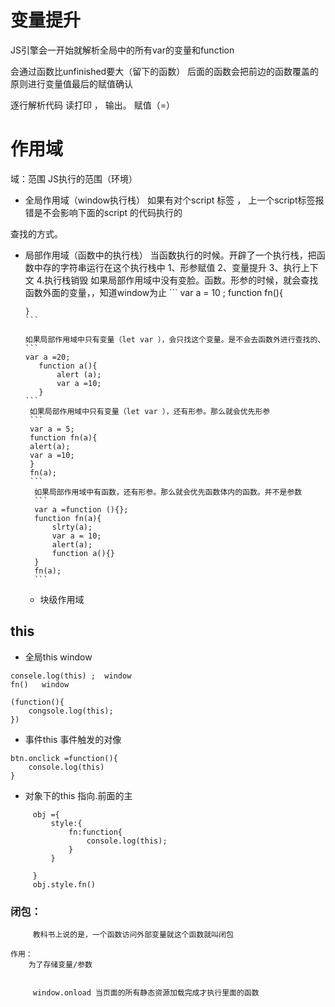 # 变量提升
 JS引擎会一开始就解析全局中的所有var的变量和function

会通过函数比unfinished要大（留下的函数） 后面的函数会把前边的函数覆盖的原则进行变量值最后的赋值确认

逐行解析代码
   读打印 ， 输出。 赋值（=）

# 作用域
   域：范围   JS执行的范围（环境）

- 全局作用域（window执行栈）
 如果有对个script 标签 ， 上一个script标签报错是不会影响下面的script 的代码执行的

 查找的方式。
   
- 局部作用域（函数中的执行栈）
    当函数执行的时候。开辟了一个执行栈，把函数中存的字符串运行在这个执行栈中
    1、形参赋值
    2、变量提升
    3、执行上下文
    4.执行栈销毁
      如果局部作用域中没有变脸。函数。形参的时候，就会查找函数外面的变量，，知道window为止
      ```
      var a  = 10 ;
      function fn(){

      }      
      ```

      如果局部作用域中只有变量（let var ），会只找这个变量。是不会去函数外进行查找的、
      ```
      var a =20;
         function a(){
             alert (a);
             var a =10;
         }
      ```
       如果局部作用域中只有变量（let var ），还有形参。那么就会优先形参
       ```
       var a = 5;
       function fn(a){
       alert(a);
       var a =10;
       }
       fn(a); 
       ```
        如果局部作用域中有函数，还有形参。那么就会优先函数体内的函数。并不是参数
        ```
        var a =function (){};
        function fn(a){
            slrty(a); 
            var a = 10;
            alert(a);
            function a(){}
        }
        fn(a);
        ```
    - 块级作用域


## this

  - 全局this window
   ```
   consele.log(this) ;  window
   fn()   window

   (function(){
       congsole.log(this);
   }) 

   ```
   - 事件this 事件触发的对像
   ```
   btn.onclick =function(){
       console.log(this)
   }
   ```
   - 对象下的this 指向.前面的主
   ```
        obj ={
            style:{
                fn:function{
                    console.log(this);
                }
            }

        }
        obj.style.fn()

   ```
### 闭包：
         教科书上说的是，一个函数访问外部变量就这个函数就叫闭包
        
    作用：
        为了存储变量/参数
         

         window.onload 当页面的所有静态资源加载完成才执行里面的函数
